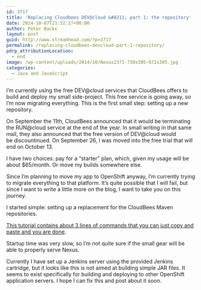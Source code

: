 ```yaml
---
id: 3717
title: 'Replacing Cloudbees DEV@cloud &#8211; part 1: the repository'
date: 2014-10-07T21:52:17+00:00
author: Peter Backx
layout: post
guid: http://www.streamhead.com/?p=3717
permalink: /replacing-cloudbees-devcloud-part-1-repository/
pdrp_attributionLocation:
  - end
image: /wp-content/uploads/2014/10/Nexus2371-730x305-672x305.jpg
categories:
  - Java and JavaScript
---
```

I&#8217;m currently using the free DEV@cloud services that CloudBees offers to build and deploy my small side-project. This free service is going away, so I&#8217;m now migrating everything. This is the first small step: setting up a new repository.

<!--more-->

On September the 11th, CloudBees announced that it would be terminating the RUN@cloud service at the end of the year. In small writing in that same mail, they also announced that the free version of DEV@cloud would be discountinued. On September 26, I was moved into the free trial that will end on October 13.

I have two choices: pay for a &#8220;starter&#8221; plan, which, given my usage will be about $65/month. Or move my builds somewhere else.

Since I&#8217;m planning to move my app to OpenShift anyway, I&#8217;m currently trying to migrate everything to that platform. It&#8217;s quite possible that I will fail, but since I want to write a little more on the blog, I want to take you on this journey.

I started simple: setting up a replacement for the CloudBees Maven repositories.

[This tutorial contains about 3 lines of commands that you can just copy and paste and you are done](https://blog.openshift.com/nexus-repository-manager-in-the-cloud-for-free-with-openshift/).

Startup time was very slow, so I&#8217;m not quite sure if the small gear will be able to properly serve Nexus.

Currently I have set up a Jenkins server using the provided Jenkins cartridge, but it looks like this is not aimed at building simple JAR files. It seems to exist specifically for building and deploying to other OpenShift application servers. I hope I can fix this and post about it soon.

<!-- AddThis Advanced Settings generic via filter on the_content -->

<!-- AddThis Share Buttons generic via filter on the_content -->
